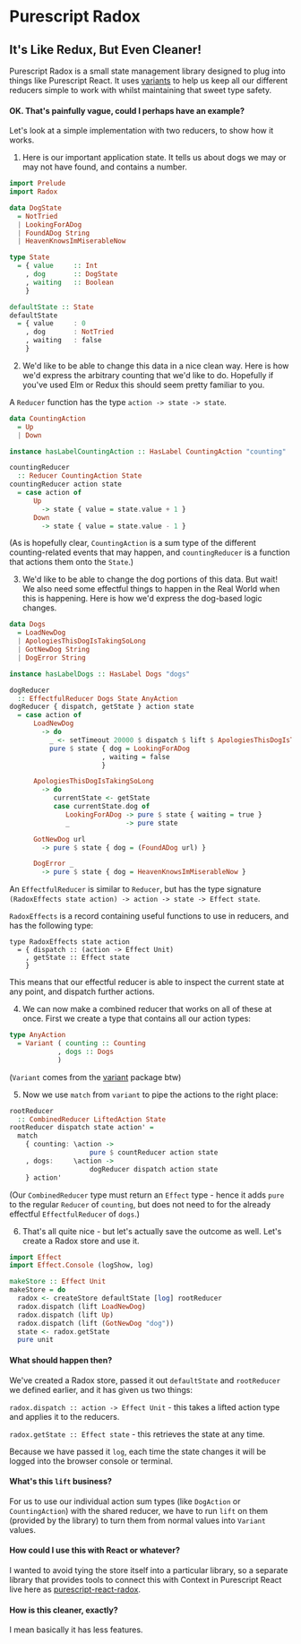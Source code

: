 # Purescript Radox

## It's Like Redux, But Even Cleaner!

Purescript Radox is a small state management library designed to plug into things like Purescript React. It uses [variants](https://github.com/natefaubion/purescript-variant) to help us keep all our different reducers simple to work with whilst maintaining that sweet type safety.

#### OK. That's painfully vague, could I perhaps have an example?

Let's look at a simple implementation with two reducers, to show how it works.

1. Here is our important application state. It tells us about dogs we may or may not have found, and contains a number.

```haskell
import Prelude
import Radox

data DogState
  = NotTried
  | LookingForADog
  | FoundADog String
  | HeavenKnowsImMiserableNow

type State
  = { value     :: Int
    , dog       :: DogState
    , waiting   :: Boolean
    }

defaultState :: State
defaultState
  = { value     : 0
    , dog       : NotTried
    , waiting   : false
    }
```

2. We'd like to be able to change this data in a nice clean way. Here is how we'd express the arbitrary counting that we'd like to do. Hopefully if you've used Elm or Redux this should seem pretty familiar to you.

A `Reducer` function has the type `action -> state -> state`.

```haskell
data CountingAction
  = Up
  | Down

instance hasLabelCountingAction :: HasLabel CountingAction "counting"

countingReducer 
  :: Reducer CountingAction State
countingReducer action state
  = case action of
      Up 
        -> state { value = state.value + 1 }
      Down 
        -> state { value = state.value - 1 }
```

(As is hopefully clear, `CountingAction` is a sum type of the different counting-related events that may happen, and `countingReducer` is a function that actions them onto the `State`.)

3. We'd like to be able to change the dog portions of this data. But wait! We also need some effectful things to happen in the Real World when this is happening. Here is how we'd express the dog-based logic changes.

```haskell
data Dogs
  = LoadNewDog
  | ApologiesThisDogIsTakingSoLong
  | GotNewDog String
  | DogError String

instance hasLabelDogs :: HasLabel Dogs "dogs"

dogReducer 
  :: EffectfulReducer Dogs State AnyAction 
dogReducer { dispatch, getState } action state
  = case action of
      LoadNewDog 
        -> do
          _ <- setTimeout 20000 $ dispatch $ lift $ ApologiesThisDogIsTakingSoLong
          pure $ state { dog = LookingForADog
                       , waiting = false 
                       }

      ApologiesThisDogIsTakingSoLong
        -> do
           currentState <- getState
           case currentState.dog of
              LookingForADog -> pure $ state { waiting = true }
              _              -> pure state

      GotNewDog url
        -> pure $ state { dog = (FoundADog url) }

      DogError _
        -> pure $ state { dog = HeavenKnowsImMiserableNow } 
```

An `EffectfulReducer` is similar to `Reducer`, but has the type signature
`(RadoxEffects state action) -> action -> state -> Effect state`.

`RadoxEffects` is a record containing useful functions to use in reducers, and
has the following type:

```
type RadoxEffects state action
  = { dispatch :: (action -> Effect Unit)
    , getState :: Effect state
    }
```

This means that our effectful reducer is able to inspect the current state at
any point, and dispatch further actions.


4. We can now make a combined reducer that works on all of these at once. First we create a type that contains all our action types:

```haskell
type AnyAction 
  = Variant ( counting :: Counting
            , dogs :: Dogs
            )
```

(`Variant` comes from the [variant](https://github.com/natefaubion/purescript-variant) package btw)

5. Now we use `match` from `variant` to pipe the actions to the right place:

```haskell
rootReducer 
  :: CombinedReducer LiftedAction State 
rootReducer dispatch state action' =
  match
    { counting: \action -> 
                    pure $ countReducer action state
    , dogs:     \action -> 
                    dogReducer dispatch action state
    } action'
```

(Our `CombinedReducer` type must return an `Effect` type - hence it adds `pure`
to the regular `Reducer` of `counting`, but does not need to for the already effectful
`EffectfulReducer` of `dogs`.)

6. That's all quite nice - but let's actually save the outcome as well. Let's create a Radox store and use it.

```haskell
import Effect
import Effect.Console (logShow, log)

makeStore :: Effect Unit
makeStore = do
  radox <- createStore defaultState [log] rootReducer
  radox.dispatch (lift LoadNewDog)
  radox.dispatch (lift Up)
  radox.dispatch (lift (GotNewDog "dog"))
  state <- radox.getState
  pure unit
```

#### What should happen then?

We've created a Radox store, passed it out `defaultState` and `rootReducer` we defined earlier, and it has given us two things:

`radox.dispatch :: action -> Effect Unit` - this takes a lifted action type and applies it to the reducers.

`radox.getState :: Effect state` - this retrieves the state at any time.

Because we have passed it `log`, each time the state changes it will be logged into the browser console or terminal.

#### What's this `lift` business?

For us to use our individual action sum types (like `DogAction` or `CountingAction`) with the shared reducer, we have to run `lift` on them (provided by the library) to turn them from normal values into `Variant` values.

#### How could I use this with React or whatever?

I wanted to avoid tying the store itself into a particular library, so a separate library that provides tools to connect this with Context in Purescript React live here as [purescript-react-radox](https://github.com/danieljharvey/purescript-react-radox).

#### How is this cleaner, exactly?

I mean basically it has less features.
